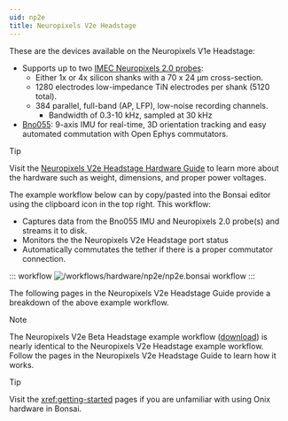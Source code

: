 ```yaml
---
uid: np2e
title: Neuropixels V2e Headstage
---
```


These are the devices available on the Neuropixels V1e Headstage:

- Supports up to two [IMEC Neuropixels 2.0 probes](xref:np2e_np2):
    - Either 1x or 4x silicon shanks with a 70 x 24 µm cross-section.
    - 1280 electrodes low-impedance TiN electrodes per shank (5120 total).
    - 384 parallel, full-band (AP, LFP), low-noise recording channels.
        - Bandwidth of 0.3-10 kHz, sampled at 30 kHz
- [Bno055](xref:np2e_bno055): 9-axis IMU for real-time, 3D orientation tracking and easy automated commutation with Open Ephys commutators.

> [!TIP]
> Visit the [Neuropixels V2e Headstage Hardware Guide](https://open-ephys.github.io/onix-docs/Hardware%20Guide/Headstages/headstage-neuropix-2e.html) to learn more about the hardware such as weight, dimensions, and proper power voltages.

The example workflow below can by copy/pasted into the Bonsai editor using the clipboard icon in the top right. This workflow:
- Captures data from the Bno055 IMU and Neuropixels 2.0 probe(s) and streams it to disk.
- Monitors the the Neuropixels V2e Headstage port status
- Automatically commutates the tether if there is a proper commutator connection. 

::: workflow
![/workflows/hardware/np2e/np2e.bonsai workflow](../../../workflows/hardware/np2e/np2e.bonsai)
:::

The following pages in the Neuropixels V2e Headstage Guide provide a breakdown of the above example workflow<!-- and a Python script for loading data-->.

> [!NOTE]
> The Neuropixels V2e Beta Headstage example workflow (<a href="~/workflows/hardware/np2ebeta.bonsai" download>download</a>) is nearly identical to the Neuropixels V2e Headstage example workflow. Follow the pages in the Neuropixels V2e Headstage Guide to learn how it works.

> [!TIP]
> Visit the <xref:getting-started> pages if you are unfamiliar with using Onix hardware in Bonsai.
